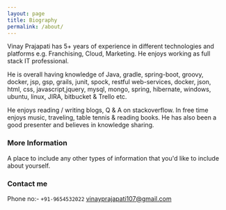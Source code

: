 ```yaml
---
layout: page
title: Biography
permalink: /about/
---
```


Vinay Prajapati has 5+ years of experience in different technologies and platforms e.g. Franchising, Cloud, Marketing. He enjoys working as full stack IT professional.

He is overall having knowledge of Java, gradle, spring-boot, groovy, docker, jsp, gsp, grails, junit, spock, restful web-services, docker, json, html, css, javascript,jquery, mysql, mongo, spring, hibernate, windows, ubuntu, linux, JIRA, bitbucket & Trello etc. 

He enjoys reading / writing blogs, Q & A on stackoverflow. In free time enjoys music, traveling, table tennis & reading books. He has also been a good presenter and believes in knowledge sharing.

### More Information

A place to include any other types of information that you'd like to include about yourself.

### Contact me

Phone no:- `+91-9654532022`
[vinayprajapati107@gmail.com](mailto:vinayprajapati107@gmail.com)

